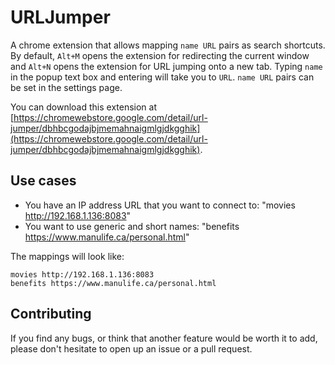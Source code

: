 # URLJumper
A chrome extension that allows mapping `name URL` pairs as search shortcuts.
By default, `Alt+M` opens the extension for redirecting the current window and `Alt+N` opens the
extension for URL jumping onto a new tab. Typing `name` in the popup text box and entering will take
you to `URL`. `name URL` pairs can be set in the settings page.

You can download this extension at [https://chromewebstore.google.com/detail/url-jumper/dbhbcgodajbjmemahnaigmlgjdkgghik](https://chromewebstore.google.com/detail/url-jumper/dbhbcgodajbjmemahnaigmlgjdkgghik).

## Use cases
- You have an IP address URL that you want to connect to: "movies http://192.168.1.136:8083"
- You want to use generic and short names: "benefits https://www.manulife.ca/personal.html"

The mappings will look like:
```
movies http://192.168.1.136:8083
benefits https://www.manulife.ca/personal.html
```

## Contributing
If you find any bugs, or think that another feature would be worth it to add, please
don't hesitate to open up an issue or a pull request.
